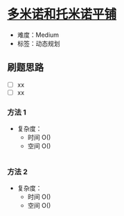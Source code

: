# [多米诺和托米诺平铺](https://leetcode-cn.com/problems/domino-and-tromino-tiling/)

- 难度：Medium
- 标签：动态规划

## 刷题思路

- [ ] xx
- [ ] xx

### 方法 1

- 复杂度：
    - 时间 O()
    - 空间 O()

``` js

```

### 方法 2

- 复杂度：
    - 时间 O()
    - 空间 O()

``` js

```
